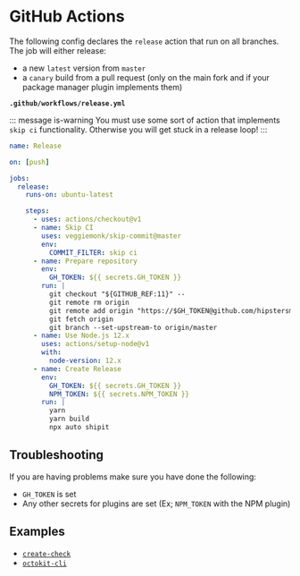 # GitHub Actions

The following config declares the `release` action that run on all branches. The job will either release:

- a new `latest` version from `master`
- a `canary` build from a pull request (only on the main fork and if your package manager plugin implements them)

**`.github/workflows/release.yml`**

::: message is-warning
You must use some sort of action that implements `skip ci` functionality. Otherwise you will get stuck in a release loop!
:::

```yaml
name: Release

on: [push]

jobs:
  release:
    runs-on: ubuntu-latest

    steps:
      - uses: actions/checkout@v1
      - name: Skip CI
        uses: veggiemonk/skip-commit@master
        env:
          COMMIT_FILTER: skip ci
      - name: Prepare repository
        env:
          GH_TOKEN: ${{ secrets.GH_TOKEN }}
        run: |
          git checkout "${GITHUB_REF:11}" --
          git remote rm origin
          git remote add origin "https://$GH_TOKEN@github.com/hipstersmoothie/my-test-project"
          git fetch origin
          git branch --set-upstream-to origin/master
      - name: Use Node.js 12.x
        uses: actions/setup-node@v1
        with:
          node-version: 12.x
      - name: Create Release
        env:
          GH_TOKEN: ${{ secrets.GH_TOKEN }}
          NPM_TOKEN: ${{ secrets.NPM_TOKEN }}
        run: |
          yarn
          yarn build 
          npx auto shipit
```

## Troubleshooting

If you are having problems make sure you have done the following:

- `GH_TOKEN` is set
- Any other secrets for plugins are set (Ex; `NPM_TOKEN` with the NPM plugin)

## Examples

- [`create-check`](https://github.com/hipstersmoothie/create-check/blob/master/.github/workflows/push.yml)
- [`octokit-cli`](https://github.com/hipstersmoothie/octokit-cli/blob/master/.github/workflows/push.yml)